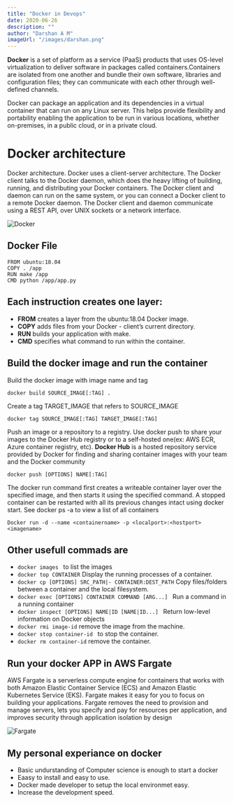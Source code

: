 ```yaml
---
title: "Docker in Devops"
date: 2020-06-26
description: ""
author: "Darshan A M"
imageUrl: "/images/darshan.png"
---
```


**Docker** is a set of platform as a service (PaaS) products that uses OS-level virtualization to deliver software in packages called containers.Containers are isolated from one another and bundle their own software, libraries and configuration files; they can communicate with each other through well-defined channels. 

Docker can package an application and its dependencies in a virtual container that can run on any Linux server. This helps provide flexibility and portability enabling the application to be run in various locations, whether on-premises, in a public cloud, or in a private cloud.

# Docker architecture

Docker architecture. Docker uses a client-server architecture. The Docker client talks to the Docker daemon, which does the heavy lifting of building, running, and distributing your Docker containers. The Docker client and daemon can run on the same system, or you can connect a Docker client to a remote Docker daemon. The Docker client and daemon communicate using a REST API, over UNIX sockets or a network interface.

![Docker](/images/docker-architecture.png)


## Docker File
```
FROM ubuntu:18.04
COPY . /app
RUN make /app
CMD python /app/app.py
```
## Each instruction creates one layer:

- **FROM** creates a layer from the ubuntu:18.04 Docker image.
- **COPY** adds files from your Docker - client’s current directory.
- **RUN** builds your application with make.
- **CMD** specifies what command to run within the container.

## Build the docker image and run the container

Build the docker image with image name and tag
```
docker build SOURCE_IMAGE[:TAG] .
```
Create a tag TARGET_IMAGE that refers to SOURCE_IMAGE
```
docker tag SOURCE_IMAGE[:TAG] TARGET_IMAGE[:TAG]
```
Push an image or a repository to a registry. Use docker push to share your images to the Docker Hub registry or to a self-hosted one(ex: AWS ECR, Azure container registry, etc). **Docker Hub** is a hosted repository service provided by Docker for finding and sharing container images with your team and the Docker community
```
docker push [OPTIONS] NAME[:TAG]
```
The docker run command first creates a writeable container layer over the specified image, and then starts it using the specified command. A stopped container can be restarted with all its previous changes intact using docker start. See docker ps -a to view a list of all containers
```
Docker run -d --name <containername> -p <localport>:<hostport> <imagename>
```
## Other usefull commads are
- ```docker images ``` to list the images
- ```docker top CONTAINER``` Display the running processes of a container.
- ``` docker cp [OPTIONS] SRC_PATH|- CONTAINER:DEST_PATH ``` Copy files/folders between a container and the local filesystem.
- ```docker exec [OPTIONS] CONTAINER COMMAND [ARG...] ``` Run a command in a running container
- ```docker inspect [OPTIONS] NAME|ID [NAME|ID...] ``` Return low-level information on Docker objects
- ``` docker rmi image-id ``` remove the image from the machine.
- ```docker stop container-id ``` to stop the container.
- ```docker rm container-id``` remove the container.

## Run your docker APP in AWS Fargate
AWS Fargate is a serverless compute engine for containers that works with both Amazon Elastic Container Service (ECS) and Amazon Elastic Kubernetes Service (EKS). Fargate makes it easy for you to focus on building your applications. Fargate removes the need to provision and manage servers, lets you specify and pay for resources per application, and improves security through application isolation by design

![Fargate](/images/aws-fargate-app.png)

## My personal experiance on docker

- Basic undurstanding of Computer science is enough to start a docker
- Eaasy to install and easy to use.
- Docker made developer to setup the local environmet easy.
- Increase the development speed.
